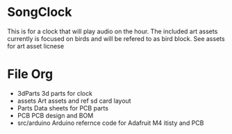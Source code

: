 # SongClock
This is for a clock that will play audio on the hour. 
The included art assets currently is focused on birds and will be refered to as bird block.
See assets for art asset licnese


# File Org
 - 3dParts
    3d parts for clock
 - assets
    Art assets and ref sd card layout
 - Parts
    Data sheets for PCB parts
 - PCB
    PCB design and BOM
 - src/arduino
    Arduino refernce code for Adafruit M4 itisty and PCB
    
    